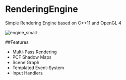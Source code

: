 # RenderingEngine
Simple Rendering Engine based on C++11 and OpenGL 4

![engine_small](https://cloud.githubusercontent.com/assets/9975066/20281381/98a1ec4a-aab0-11e6-809b-ac4746eac2cc.jpg)

##Features
* Multi-Pass Rendering
* PCF Shadow Maps
* Scene Graph
* Templated Event-System
* Input Handlers
